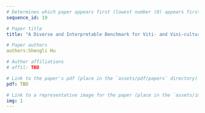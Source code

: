 ```yaml
---
# Determines which paper appears first (lowest number (0) appears first)
sequence_id: 19

# Paper title
title: "A Diverse and Interpretable Benchmark for Viti- and Vini-cultural Visual Understanding (Lightning)"

# Paper authors
authors:Shengli Hu

# Author affiliations
# affil: TBD

# Link to the paper's pdf (place in the `assets/pdf/papers` directory)
pdf: TBD

# Link to a representative image for the paper (place in the `assets/img/papers` directory)
img: 1
---
```


